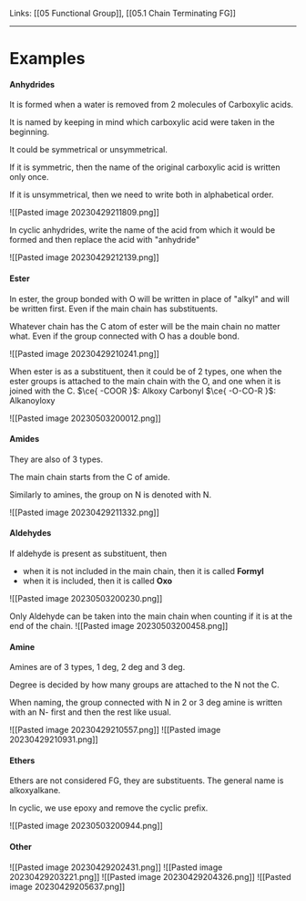 Links: [[05 Functional Group]], [[05.1 Chain Terminating FG]]
___
# Examples
#### Anhydrides
It is formed when a water is removed from 2 molecules of Carboxylic acids.

It is named by keeping in mind which carboxylic acid were taken in the beginning. 

It could be symmetrical or unsymmetrical. 

If it is symmetric, then the name of the original carboxylic acid is written only once. 

If it is unsymmetrical, then we need to write both in alphabetical order. 

![[Pasted image 20230429211809.png]]

In cyclic anhydrides, write the name of the acid from which it would be formed and then replace the acid with "anhydride"

![[Pasted image 20230429212139.png]]


#### Ester
In ester, the group bonded with O will be written in place of "alkyl" and will be written first. Even if the main chain has substituents.

Whatever chain has the C atom of ester will be the main chain no matter what. Even if the group connected with O has a double bond. 

![[Pasted image 20230429210241.png]]

When ester is as a substituent, then it could be of 2 types, one when the ester groups is attached to the main chain with the O, and one when it is joined with the C. 
$\ce{ -COOR }$: Alkoxy Carbonyl
$\ce{ -O-CO-R }$: Alkanoyloxy 

![[Pasted image 20230503200012.png]]

#### Amides
They are also of 3 types. 

The main chain starts from the C of amide. 

Similarly to amines, the group on N is denoted with N.

![[Pasted image 20230429211332.png]]


#### Aldehydes
If aldehyde is present as substituent, then
- when it is not included in the main chain, then it is called **Formyl**
- when it is included, then it is called **Oxo**

![[Pasted image 20230503200230.png]]

Only Aldehyde can be taken into the main chain when counting if it is at the end of the chain. 
![[Pasted image 20230503200458.png]]

#### Amine
Amines are of 3 types, 1 deg, 2 deg and 3 deg. 

Degree is decided by how many groups are attached to the N not the C. 

When naming, the group connected with N in 2 or 3 deg amine is written with an N- first and then the rest like usual. 

![[Pasted image 20230429210557.png]]
![[Pasted image 20230429210931.png]]

#### Ethers
Ethers are not considered FG, they are substituents. The general name is alkoxyalkane.

In cyclic, we use epoxy and remove the cyclic prefix. 

![[Pasted image 20230503200944.png]]

#### Other
![[Pasted image 20230429202431.png]]
![[Pasted image 20230429203221.png]]
![[Pasted image 20230429204326.png]]
![[Pasted image 20230429205637.png]]